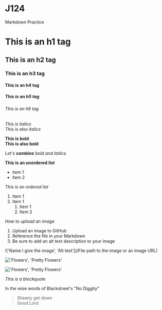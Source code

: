 # J124
Markdown Practice

# This is an h1 tag
## This is an h2 tag
### This is an h3 tag
#### This is an h4 tag
##### This is an h5 tag
###### This is an h6 tag

*This is italics* <br>
_This is also italics_

**This is bold** <br>
__This is also bold__

_Let's **combine** bold and italics_

**This is an unordered list**
* item 1
* item 2

*This is an ordered list*
1. Item 1
2. Item 1
     1. Item 1
     2. Item 2

*How to upload an image*

1. Upload an image to GitHub
2. Reference the file in your Markdown
3. Be sure to add an alt text description to your image

!['Name I give the image', 'Alt text'](/File path to the image or an image URL)


!['Flowers', 'Pretty Flowers'](/Downloads/flowers.jpeg)


!['Flowers', 'Pretty Flowers'](https://www.google.com/imgres?imgurl=https%3A%2F%2Fcdn2.lamag.com%2Fwp-content%2Fuploads%2Fsites%2F6%2F2018%2F03%2Fcalifornia-poppies.jpg&imgrefurl=https%3A%2F%2Fwww.lamag.com%2Fculturefiles%2Fflower-instagrams%2F&tbnid=AL4xvwRauHGMKM&vet=12ahUKEwi_qcz3y-_xAhXUgZ4KHUAECxsQMygCegUIARCtAg..i&docid=a1nkdSxzfIve1M&w=800&h=500&itg=1&q=flowers&client=safari&ved=2ahUKEwi_qcz3y-_xAhXUgZ4KHUAECxsQMygCegUIARCtAg)

*This is a blockquote*

In the wise words of Blackstreet's "No Diggity"

> Shawty get down <br>
> Good Lord

